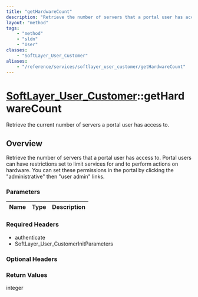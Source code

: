 ```yaml
---
title: "getHardwareCount"
description: "Retrieve the number of servers that a portal user has access to. Portal users can have restrictions set to limit service... "
layout: "method"
tags:
    - "method"
    - "sldn"
    - "User"
classes:
    - "SoftLayer_User_Customer"
aliases:
    - "/reference/services/softlayer_user_customer/getHardwareCount"
---
```

# [SoftLayer_User_Customer](/reference/services/SoftLayer_User_Customer)::getHardwareCount

Retrieve the current number of servers a portal user has access to.


## Overview 
Retrieve the number of servers that a portal user has access to. Portal users can have restrictions set to limit services for and to perform actions on hardware. You can set these permissions in the portal by clicking the "administrative" then "user admin" links. 

### Parameters 
|Name | Type | Description |
| --- | --- | --- |


### Required Headers
* authenticate
* SoftLayer_User_CustomerInitParameters

### Optional Headers

### Return Values
integer


